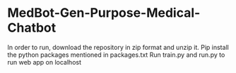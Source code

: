 # MedBot-Gen-Purpose-Medical-Chatbot

In order to run, download the repository in zip format and unzip it.
Pip install the python packages mentioned in packages.txt
Run train.py and run.py to run web app on localhost
